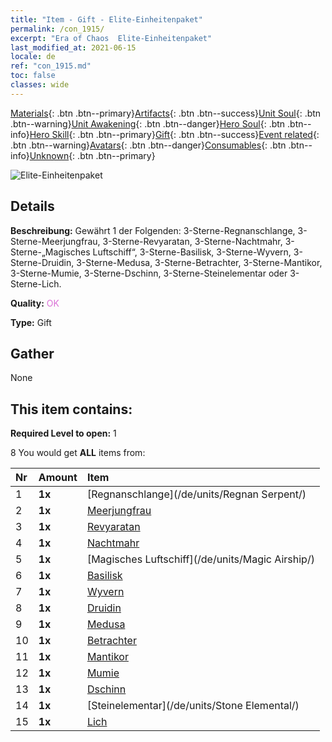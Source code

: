 ```yaml
---
title: "Item - Gift - Elite-Einheitenpaket"
permalink: /con_1915/
excerpt: "Era of Chaos  Elite-Einheitenpaket"
last_modified_at: 2021-06-15
locale: de
ref: "con_1915.md"
toc: false
classes: wide
---
```

 [Materials](/ItemsDE/){: .btn .btn--primary}[Artifacts](/ItemsDE/Artifacts/){: .btn .btn--success}[Unit Soul](/ItemsDE/UnitSoul/){: .btn .btn--warning}[Unit Awakening](/ItemsDE/UnitAwakening/){: .btn .btn--danger}[Hero Soul](/ItemsDE/HeroSoul/){: .btn .btn--info}[Hero Skill](/ItemsDE/HeroSkill/){: .btn .btn--primary}[Gift](/ItemsDE/Gift/){: .btn .btn--success}[Event related](/ItemsDE/Events/){: .btn .btn--warning}[Avatars](/ItemsDE/Avatars/){: .btn .btn--danger}[Consumables](/ItemsDE/Consumables/){: .btn .btn--info}[Unknown](/ItemsDE/Unknown/){: .btn .btn--primary}

 ![Elite-Einheitenpaket](/images/t/i_907054.png)

## Details
 **Beschreibung:** Gewährt 1 der Folgenden: 3-Sterne-Regnanschlange, 3-Sterne-Meerjungfrau, 3-Sterne-Revyaratan, 3-Sterne-Nachtmahr, 3-Sterne-„Magisches Luftschiff“, 3-Sterne-Basilisk, 3-Sterne-Wyvern, 3-Sterne-Druidin, 3-Sterne-Medusa, 3-Sterne-Betrachter, 3-Sterne-Mantikor, 3-Sterne-Mumie, 3-Sterne-Dschinn, 3-Sterne-Steinelementar oder 3-Sterne-Lich.

 **Quality:** <span style="color: #DA70D6">OK</span>

 **Type:** Gift

## Gather

  None

## This item contains:

 **Required Level to open:** 1

 8 You would get **ALL** items  from:

  | Nr | Amount |     Item    |
  |:---|:-------|:------------|
  | 1 |  **1x** | [Regnanschlange](/de/units/Regnan Serpent/) |  | 
  | 2 |  **1x** | [Meerjungfrau](/de/units/Mermaid/) |  | 
  | 3 |  **1x** | [Revyaratan](/de/units/Revyaratan/) |  | 
  | 4 |  **1x** | [Nachtmahr](/de/units/Nightmare/) |  | 
  | 5 |  **1x** | [Magisches Luftschiff](/de/units/Magic Airship/) |  | 
  | 6 |  **1x** | [Basilisk](/de/units/Basilisk/) |  | 
  | 7 |  **1x** | [Wyvern](/de/units/Wyvern/) |  | 
  | 8 |  **1x** | [Druidin](/de/units/Druid/) |  | 
  | 9 |  **1x** | [Medusa](/de/units/Medusa/) |  | 
  | 10 |  **1x** | [Betrachter](/de/units/Beholder/) |  | 
  | 11 |  **1x** | [Mantikor](/de/units/Manticore/) |  | 
  | 12 |  **1x** | [Mumie](/de/units/Mummy/) |  | 
  | 13 |  **1x** | [Dschinn](/de/units/Genie/) |  | 
  | 14 |  **1x** | [Steinelementar](/de/units/Stone Elemental/) |  | 
  | 15 |  **1x** | [Lich](/de/units/Lich/) |  | 

